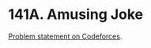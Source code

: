 # 141A. Amusing Joke

[Problem statement on Codeforces](https://codeforces.com/problemset/problem/141/A?locale=en).